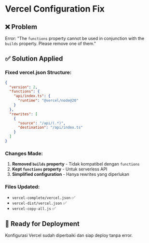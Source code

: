 # Vercel Configuration Fix

## ❌ Problem
Error: "The `functions` property cannot be used in conjunction with the `builds` property. Please remove one of them."

## ✅ Solution Applied

### Fixed vercel.json Structure:
```json
{
  "version": 2,
  "functions": {
    "api/index.ts": {
      "runtime": "@vercel/node@20"
    }
  },
  "rewrites": [
    {
      "source": "/api/(.*)",
      "destination": "/api/index.ts"
    }
  ]
}
```

### Changes Made:
1. **Removed `builds` property** - Tidak kompatibel dengan `functions`
2. **Kept `functions` property** - Untuk serverless API
3. **Simplified configuration** - Hanya rewrites yang diperlukan

### Files Updated:
- `vercel-complete/vercel.json` ✅
- `vercel-dist/vercel.json` ✅  
- `vercel-copy-all.js` ✅

## 🚀 Ready for Deployment
Konfigurasi Vercel sudah diperbaiki dan siap deploy tanpa error.